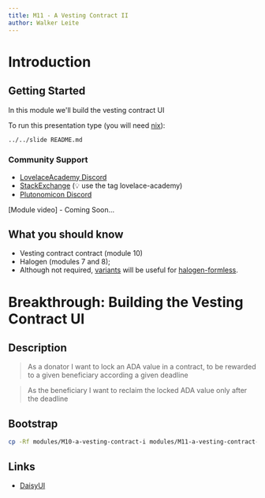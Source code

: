 ```yaml
---
title: M11 - A Vesting Contract II
author: Walker Leite
---
```

# Introduction

## Getting Started

In this module we'll build the vesting contract UI

To run this presentation type (you will need [nix](https://nixos.org)):

```sh
../../slide README.md
```

### Community Support

- [LovelaceAcademy Discord](https://discord.gg/fWP9eGdfZ8)
- [StackExchange](https://cardano.stackexchange.com/) (:bulb: use the tag lovelace-academy)
- [Plutonomicon Discord](https://discord.gg/gGFdGaUE)

[Module video] - Coming Soon...

## What you should know

- Vesting contract contract (module 10)
- Halogen (modules 7 and 8);
- Although not required, [variants](https://github.com/natefaubion/purescript-variant) will be useful for [halogen-formless](https://github.com/thomashoneyman/purescript-halogen-formless).

# Breakthrough: Building the Vesting Contract UI

## Description

> As a donator I want to lock an ADA value in a contract, to be rewarded to a given beneficiary according a given deadline

> As the beneficiary I want to reclaim the locked ADA value only after the deadline

## Bootstrap

```bash
cp -Rf modules/M10-a-vesting-contract-i modules/M11-a-vesting-contract-ii
```

## Links

- [DaisyUI](https://daisyui.com/)
